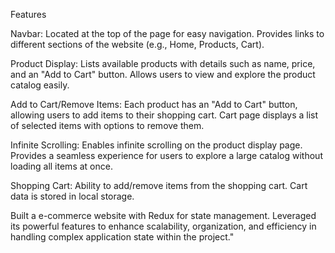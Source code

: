 Features

Navbar:
Located at the top of the page for easy navigation.
Provides links to different sections of the website (e.g., Home, Products, Cart).

Product Display:
Lists available products with details such as name, price, and an "Add to Cart" button.
Allows users to view and explore the product catalog easily.

Add to Cart/Remove Items:
Each product has an "Add to Cart" button, allowing users to add items to their shopping cart.
Cart page displays a list of selected items with options to remove them.

Infinite Scrolling:
Enables infinite scrolling on the product display page.
Provides a seamless experience for users to explore a large catalog without loading all items at once.

Shopping Cart: Ability to add/remove items from the shopping cart. Cart data is stored in local storage.

Built a  e-commerce website with Redux for state management. Leveraged its powerful features to enhance scalability, organization, and efficiency in handling complex application state within the project."